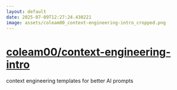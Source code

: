 ```yaml
---
layout: default
date: 2025-07-09T12:27:24.430221
image: assets/coleam00_context-engineering-intro_cropped.png
---
```


# [coleam00/context-engineering-intro](https://github.com/coleam00/context-engineering-intro)

context engineering templates for better AI prompts
